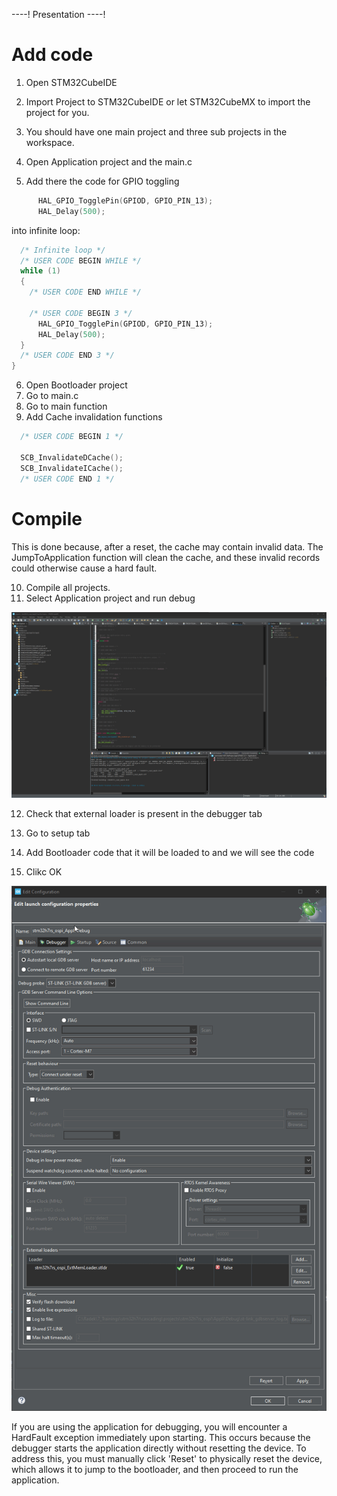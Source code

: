 ----!
Presentation
----!

# Add code

1. Open STM32CubeIDE
2. Import Project to STM32CubeIDE or let STM32CubeMX to import the project for you.
3. You should have one main project and three sub projects in the workspace. 

4. Open Application project and the main.c
5. Add there the code for GPIO toggling

```c
	  HAL_GPIO_TogglePin(GPIOD, GPIO_PIN_13);
	  HAL_Delay(500);
```

into infinite loop:
```c
  /* Infinite loop */
  /* USER CODE BEGIN WHILE */
  while (1)
  {
    /* USER CODE END WHILE */

    /* USER CODE BEGIN 3 */
	  HAL_GPIO_TogglePin(GPIOD, GPIO_PIN_13);
	  HAL_Delay(500);
  }
  /* USER CODE END 3 */
}
```

6. Open Bootloader project
7. Go to main.c
8. Go to main function 
9. Add Cache invalidation functions

```c
  /* USER CODE BEGIN 1 */

  SCB_InvalidateDCache();
  SCB_InvalidateICache();
  /* USER CODE END 1 */
```

# Compile

This is done because, after a reset, the cache may contain invalid data. The JumpToApplication function will clean the cache, and these invalid records could otherwise cause a hard fault.

10. Compile all projects.
11. Select Application project and run debug

![run debug](./img/24_03_11_425.gif)

12. Check that external loader is present in the debugger tab

13. Go to setup tab
14. Add Bootloader code that it will be loaded to and we will see the code
15. Clikc OK

![debug setup](./img/24_03_11_427.gif)

If you are using the application for debugging, you will encounter a HardFault exception immediately upon starting. This occurs because the debugger starts the application directly without resetting the device. To address this, you must manually click 'Reset' to physically reset the device, which allows it to jump to the bootloader, and then proceed to run the application.
